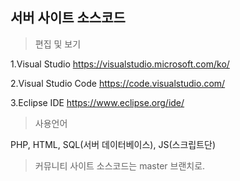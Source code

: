 ## 서버 사이트 소스코드

> 편집 및 보기

1.Visual Studio
https://visualstudio.microsoft.com/ko/

2.Visual Studio Code
https://code.visualstudio.com/

3.Eclipse IDE
https://www.eclipse.org/ide/

> 사용언어

PHP, HTML, SQL(서버 데이터베이스), JS(스크립트단)

> 커뮤니티 사이트 소스코드는 master 브랜치로.
